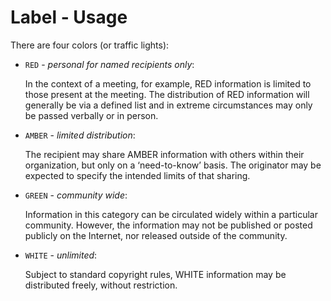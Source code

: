 # Label - Usage

There are four colors (or traffic lights):

* `RED` - *personal for named recipients only*:

  In the context of a meeting, for example, RED information is limited to those present at the meeting. The distribution
  of RED information will generally be via a defined list and in extreme circumstances may only be passed verbally or in
  person.

* `AMBER` - *limited distribution*:

  The recipient may share AMBER information with others within their organization, but only on a ‘need-to-know’ basis.
  The originator may be expected to specify the intended limits of that sharing.

* `GREEN` - *community wide*:

  Information in this category can be circulated widely within a particular community. However, the information may not
  be published or posted publicly on the Internet, nor released outside of the community.

* `WHITE` - *unlimited*:

  Subject to standard copyright rules, WHITE information may be distributed freely, without restriction.
